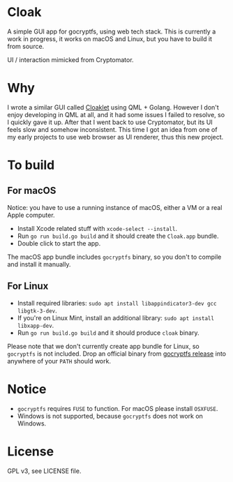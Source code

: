 # Cloak

A simple GUI app for gocryptfs, using web tech stack.
This is currently a work in progress, it works on macOS and Linux, but you have to build it from source.

UI / interaction mimicked from Cryptomator.

# Why

I wrote a similar GUI called [Cloaklet](https://github.com/Cloaklet/Cloaklet) using QML + Golang.
However I don't enjoy developing in QML at all, and it had some issues I failed to resolve, so I quickly gave it up.
After that I went back to use Cryptomator, but its UI feels slow and somehow inconsistent.
This time I got an idea from one of my early projects to use web browser as UI renderer, thus this new project.

# To build

## For macOS

Notice: you have to use a running instance of macOS, either a VM or a real Apple computer.

- Install Xcode related stuff with `xcode-select --install`.
- Run `go run build.go build` and it should create the `Cloak.app` bundle.
- Double click to start the app.

The macOS app bundle includes `gocryptfs` binary, so you don't to compile and install it manually.

## For Linux

- Install required libraries: `sudo apt install libappindicator3-dev gcc libgtk-3-dev`.
- If you're on Linux Mint, install an additional library: `sudo apt install libxapp-dev`.
- Run `go run build.go build` and it should produce `cloak` binary.

Please note that we don't currently create app bundle for Linux, so `gocryptfs` is not included.
Drop an official binary from [gocryptfs release](https://github.com/rfjakob/gocryptfs/releases) into anywhere of your `PATH` should work.

# Notice

- `gocryptfs` requires `FUSE` to function. For macOS please install `OSXFUSE`.
- Windows is not supported, because `gocryptfs` does not work on Windows.

# License

GPL v3, see LICENSE file.